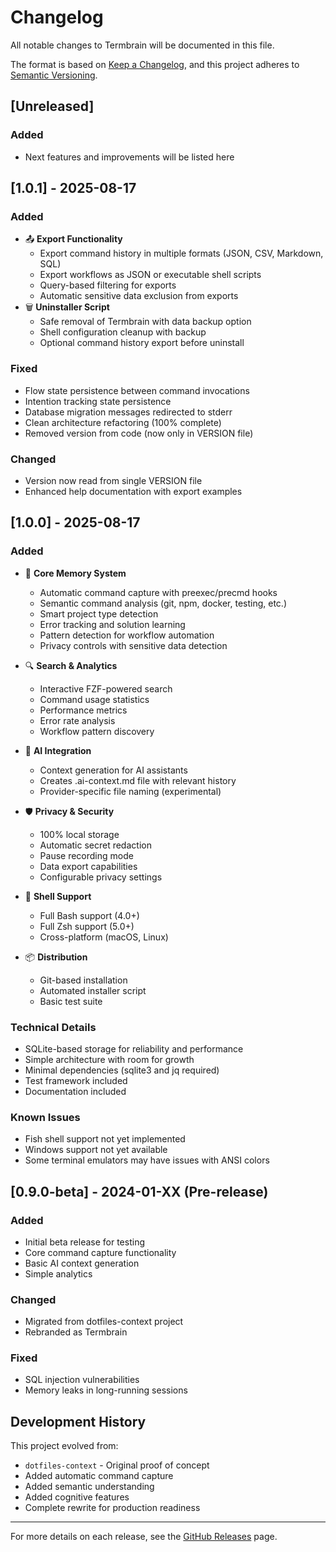 # Changelog

All notable changes to Termbrain will be documented in this file.

The format is based on [Keep a Changelog](https://keepachangelog.com/en/1.0.0/),
and this project adheres to [Semantic Versioning](https://semver.org/spec/v2.0.0.html).

## [Unreleased]

### Added
- Next features and improvements will be listed here

## [1.0.1] - 2025-08-17

### Added
- 📤 **Export Functionality**
  - Export command history in multiple formats (JSON, CSV, Markdown, SQL)
  - Export workflows as JSON or executable shell scripts
  - Query-based filtering for exports
  - Automatic sensitive data exclusion from exports
- 🗑️ **Uninstaller Script**
  - Safe removal of Termbrain with data backup option
  - Shell configuration cleanup with backup
  - Optional command history export before uninstall

### Fixed
- Flow state persistence between command invocations
- Intention tracking state persistence
- Database migration messages redirected to stderr
- Clean architecture refactoring (100% complete)
- Removed version from code (now only in VERSION file)

### Changed
- Version now read from single VERSION file
- Enhanced help documentation with export examples

## [1.0.0] - 2025-08-17

### Added
- 🧠 **Core Memory System**
  - Automatic command capture with preexec/precmd hooks
  - Semantic command analysis (git, npm, docker, testing, etc.)
  - Smart project type detection
  - Error tracking and solution learning
  - Pattern detection for workflow automation
  - Privacy controls with sensitive data detection

- 🔍 **Search & Analytics**
  - Interactive FZF-powered search
  - Command usage statistics
  - Performance metrics
  - Error rate analysis
  - Workflow pattern discovery

- 🤖 **AI Integration**
  - Context generation for AI assistants
  - Creates .ai-context.md file with relevant history
  - Provider-specific file naming (experimental)

- 🛡️ **Privacy & Security**
  - 100% local storage
  - Automatic secret redaction
  - Pause recording mode
  - Data export capabilities
  - Configurable privacy settings

- 🐚 **Shell Support**
  - Full Bash support (4.0+)
  - Full Zsh support (5.0+)
  - Cross-platform (macOS, Linux)

- 📦 **Distribution**
  - Git-based installation
  - Automated installer script
  - Basic test suite

### Technical Details
- SQLite-based storage for reliability and performance
- Simple architecture with room for growth
- Minimal dependencies (sqlite3 and jq required)
- Test framework included
- Documentation included

### Known Issues
- Fish shell support not yet implemented
- Windows support not yet available
- Some terminal emulators may have issues with ANSI colors

## [0.9.0-beta] - 2024-01-XX (Pre-release)

### Added
- Initial beta release for testing
- Core command capture functionality
- Basic AI context generation
- Simple analytics

### Changed
- Migrated from dotfiles-context project
- Rebranded as Termbrain

### Fixed
- SQL injection vulnerabilities
- Memory leaks in long-running sessions

## Development History

This project evolved from:
- `dotfiles-context` - Original proof of concept
- Added automatic command capture
- Added semantic understanding
- Added cognitive features
- Complete rewrite for production readiness

---

For more details on each release, see the [GitHub Releases](https://github.com/anivar/termbrain/releases) page.